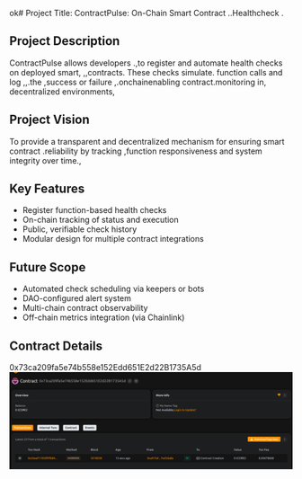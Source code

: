 ok# Project Title: ContractPulse: On-Chain Smart Contract ..Healthcheck .
  
## Project Description

ContractPulse  allows developers .,to register and automate health checks on deployed smart, ,,contracts. These checks simulate. function calls and log ,,.the  ,success or failure ,.onchainenabling contract.monitoring in,  decentralized environments,
 
## Project Vision 
 
To provide a transparent and decentralized mechanism for ensuring smart contract .reliability by tracking ,function responsiveness and system integrity over time.,

## Key Features

- Register function-based health checks
- On-chain tracking of status and execution
- Public, verifiable check history
- Modular design for multiple contract  integrations

## Future Scope

- Automated check scheduling via keepers or bots
- DAO-configured alert system
- Multi-chain contract observability 
- Off-chain metrics integration (via Chainlink)

## Contract Details
0x73ca209fa5e74b558e152Edd651E2d22B1735A5d
![alt text](image.png)
